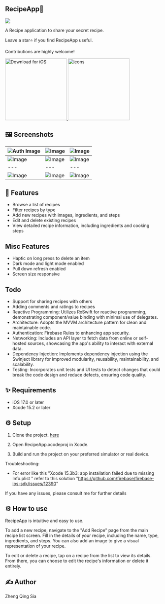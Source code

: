 
## RecipeApp🍳
<p float="">
  <img src= "https://github.com/yoyomeme/RecipeApp/assets/48572928/5cd3a7cc-585d-4a81-bff2-05bd72941080" />
</p>


A Recipe application to share your secret recipe.

Leave a star⭐️ if you find RecipeApp useful.

Contributions are highly welcome!

<a href="https://drive.google.com/file/d/yourGoogleDriveFileID/view?usp=sharing">
  <img src="https://static-00.iconduck.com/assets.00/app-ios-icon-2048x607-djvn0n0l.png" width="200" alt="Download for iOS">
</a>
<a href="https://drive.google.com/file/d/yourGoogleDriveFileID/view?usp=sharing">
  <img src="https://github.com/yoyomeme/RecipeApp/assets/48572928/ca6f2e03-db7a-416e-89ac-0f3efb7d3d9e" width="200" alt="icons">
</a>



## 🖼 Screenshots

| ![Auth Image](https://github.com/yoyomeme/RecipeApp/assets/48572928/aaa02090-6a0a-490d-b3d4-38ded54d0aed) |![Image](https://github.com/yoyomeme/RecipeApp/assets/48572928/ef65ccdb-a9a8-45f9-880d-33907cc32988) | ![Image](https://github.com/yoyomeme/RecipeApp/assets/48572928/9f038819-56c1-4c9b-a76c-f65159048c6b) |  
|---|---|---|
|  ![Image](https://github.com/yoyomeme/RecipeApp/assets/48572928/687736ce-666e-4ef1-ab36-11c61b4edc8d) | ![Image](https://github.com/yoyomeme/RecipeApp/assets/48572928/7f8b613b-7b39-40c4-8135-d45279f7db0e) |![Image](https://github.com/yoyomeme/RecipeApp/assets/48572928/f4ca2321-abdd-40bd-be6f-57cb604d6877) |
|---|---|---|
| ![Image](https://github.com/yoyomeme/RecipeApp/assets/48572928/47ef8977-3deb-4ebb-a403-aeb77e94a3a5) | ![Image](https://github.com/yoyomeme/RecipeApp/assets/48572928/042d1d5d-2bec-4603-9394-2b29b6b70517) |![Image](https://github.com/yoyomeme/RecipeApp/assets/48572928/cf78d0e0-3f4f-4450-83c5-609d36d31298) |


## 💫 Features
* Browse a list of recipes
* Filter recipes by type
* Add new recipes with images, ingredients, and steps
* Edit and delete existing recipes
* View detailed recipe information, including ingredients and cooking steps

## Misc Features
* Haptic on long press to delete an item
* Dark mode and light mode enabled
* Pull down refresh enabled
* Screen size responsive
  
## Todo
* Support for sharing recipes with others
* Adding comments and ratings to recipes
* Reactive Programming: Utilizes RxSwift for reactive programming, demonstrating component/value binding with minimal use of delegates.
* Architecture: Adopts the MVVM architecture pattern for clean and maintainable code.
* Authentication: Firebase Rules to enhancing app security.
* Networking: Includes an API layer to fetch data from online or self-hosted sources, showcasing the app's ability to interact with external data.
* Dependency Injection: Implements dependency injection using the Swinject library for improved modularity, reusability, maintainability, and scalability.
* Testing: Incorporates unit tests and UI tests to detect changes that could break the code design and reduce defects, ensuring code quality.

## ✨ Requirements
* iOS 17.0 or later
* Xcode 15.2 or later

## ⚙️ Setup
1. Clone the project. [here](https://github.com/yoyomeme/RecipeApp.git)

2. Open RecipeApp.xcodeproj in Xcode.
 
3. Build and run the project on your preferred simulator or real device.
  
Troubleshooting:
* For error like this "Xcode 15.3b3: app installation failed due to missing Info.plist " refer to this solution "https://github.com/firebase/firebase-ios-sdk/issues/12390"


If you have any issues, please consult me for further details

## ⚙️ How to use
RecipeApp is intuitive and easy to use.

To add a new recipe, navigate to the "Add Recipe" page from the main recipe list screen. Fill in the details of your recipe, including the name, type, ingredients, and steps. You can also add an image to give a visual representation of your recipe.

To edit or delete a recipe, tap on a recipe from the list to view its details. From there, you can choose to edit the recipe's information or delete it entirely.

## ✍️ Author
Zheng Qing Sia
